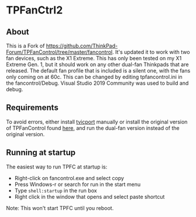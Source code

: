 # TPFanCtrl2

## About

This is a Fork of https://github.com/ThinkPad-Forum/TPFanControl/tree/master/fancontrol. It's updated it to work with two fan devices, such as the X1 Extreme. This has only been tested on my X1 Extreme Gen. 1, but it should work on any other dual-fan Thinkpads that are released. The default fan profile that is included is a silent one, with the fans only coming on at 60c. This can be changed by editing tpfancontrol.ini in the fancontrol/Debug. Visual Studio 2019 Community was used to build and debug.

## Requirements

To avoid errors, either install [tvicport](https://www.entechtaiwan.com/dev/port/index.shtm) manually or install the original version of TPFanControl found [here](https://sourceforge.net/projects/tp4xfancontrol/), and run the dual-fan version instead of the original version.

## Running at startup

The easiest way to run TPFC at startup is:

- Right-click on fancontrol.exe and select copy
- Press Windows-r or search for run in the start menu
- Type `shell:startup` in the run box
- Right click in the window that opens and select paste shortcut

Note: This won't start TPFC until you reboot.
